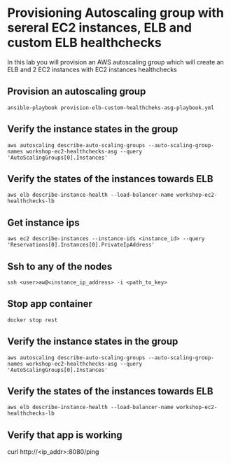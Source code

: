 # Provisioning Autoscaling group with sereral EC2 instances, ELB and custom ELB healthchecks

In this lab you will provision an AWS autoscaling group which will create an ELB and 2 EC2 instances with EC2 instances healthchecks

## Provision an autoscaling group

```
ansible-playbook provision-elb-custom-healthcheks-asg-playbook.yml
```

## Verify the instance states in the group
```
aws autoscaling describe-auto-scaling-groups --auto-scaling-group-names workshop-ec2-healthchecks-asg --query 'AutoScalingGroups[0].Instances'
```

## Verify the states of the instances towards ELB
```
aws elb describe-instance-health --load-balancer-name workshop-ec2-healthchecks-lb 
``` 

## Get instance ips
```
aws ec2 describe-instances --instance-ids <instance_id> --query 'Reservations[0].Instances[0].PrivateIpAddress'
```

## Ssh to any of the nodes
```
ssh <user>aw@<instance_ip_address> -i <path_to_key>
```

## Stop app container
```
docker stop rest
```

## Verify the instance states in the group
```
aws autoscaling describe-auto-scaling-groups --auto-scaling-group-names workshop-ec2-healthchecks-asg --query 'AutoScalingGroups[0].Instances'
```

## Verify the states of the instances towards ELB
```
aws elb describe-instance-health --load-balancer-name workshop-ec2-healthchecks-lb
```

## Verify that app is working
curl http://<ip_addr>:8080/ping